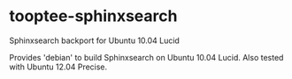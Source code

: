 tooptee-sphinxsearch
====================

Sphinxsearch backport for Ubuntu 10.04 Lucid

Provides 'debian' to build Sphinxsearch on Ubuntu 10.04 Lucid.
Also tested with Ubuntu 12.04 Precise.
